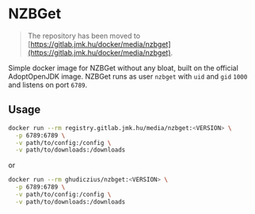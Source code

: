 # NZBGet

> The repository has been moved to [https://gitlab.jmk.hu/docker/media/nzbget](https://gitlab.jmk.hu/docker/media/nzbget).

Simple docker image for NZBGet without any bloat, built on the official AdoptOpenJDK image. NZBGet runs as user `nzbget` with `uid` and `gid` `1000` and listens on port `6789`.

## Usage

```sh
docker run --rm registry.gitlab.jmk.hu/media/nzbget:<VERSION> \
  -p 6789:6789 \
  -v path/to/config:/config \
  -v path/to/downloads:/downloads
```

or

```sh
docker run --rm ghudiczius/nzbget:<VERSION> \
  -p 6789:6789 \
  -v path/to/config:/config \
  -v path/to/downloads:/downloads
```
